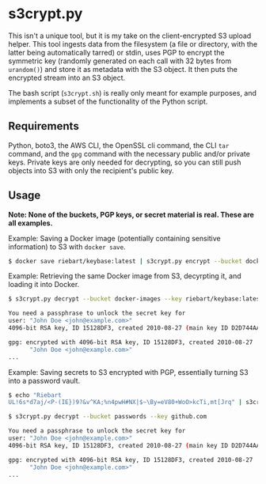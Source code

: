 # s3crypt.py

This isn't a unique tool, but it is my take on the client-encrypted S3 upload helper. This tool ingests data from the filesystem (a file or directory, with the latter being automatically tarred) or stdin, uses PGP to encrypt the symmetric key (randomly generated on each call with 32 bytes from `urandom()`) and store it as metadata with the S3 object. It then puts the encrypted stream into an S3 object.

The bash script (`s3crypt.sh`) is really only meant for example purposes, and implements a subset of the functionality of the Python script.

## Requirements

Python, boto3, the AWS CLI, the OpenSSL cli command, the CLI `tar` command, and the `gpg` command with the necessary public and/or private keys. Private keys are only needed for decrypting, so you can still push objects into S3 with only the recipient's public key.

## Usage

**Note: None of the buckets, PGP keys, or secret material is real. These are all examples.**

Example: Saving a Docker image (potentially containing sensitive information) to S3 with `docker save`.

```bash
$ docker save riebart/keybase:latest | s3crypt.py encrypt --bucket docker-images --key riebart/keybase:latest --pgp-recipient john@example.com --estimated-size 1G
```

Example: Retrieving the same Docker image from S3, decyrpting it, and loading it into Docker.

```bash
$ s3crypt.py decrypt --bucket docker-images --key riebart/keybase:latest | docker load

You need a passphrase to unlock the secret key for
user: "John Doe <john@example.com>"
4096-bit RSA key, ID 15128DF3, created 2010-08-27 (main key ID D2D744AA)

gpg: encrypted with 4096-bit RSA key, ID 15128DF3, created 2010-08-27
      "John Doe <john@example.com>"
...
```

Example: Saving secrets to S3 encrypted with PGP, essentially turning S3 into a password vault.

```bash
$ echo "Riebart
UL!6s*d7aj/<P-(IE})9?&v^KA;%n4pwH#NX|$~\By=eV80+WoO>kcTi,mt[Jrq" | s3crypt.py encrypt --bucket passwords --key github.com --pgp-recipient john@example.com

$ s3crypt.py decrypt --bucket passwords --key github.com

You need a passphrase to unlock the secret key for
user: "John Doe <john@example.com>"
4096-bit RSA key, ID 15128DF3, created 2010-08-27 (main key ID D2D744AA)

gpg: encrypted with 4096-bit RSA key, ID 15128DF3, created 2010-08-27
      "John Doe <john@example.com>"
...
```
